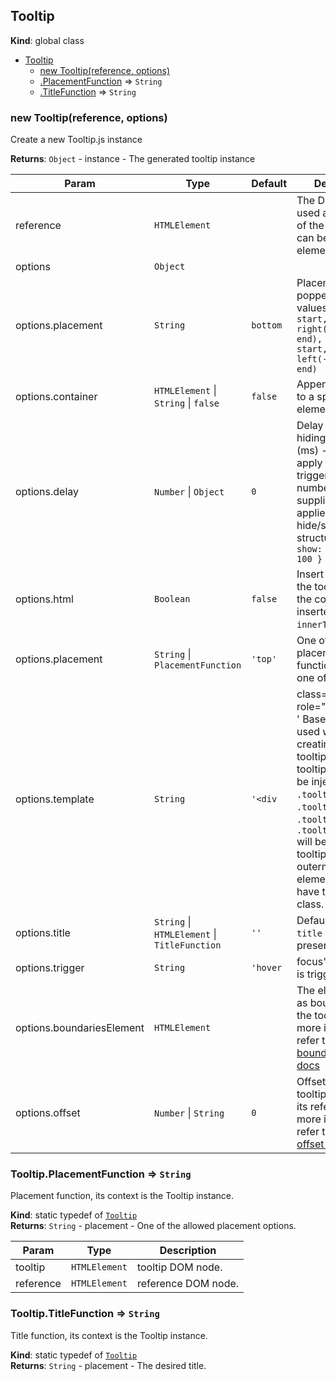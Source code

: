 <a name="Tooltip"></a>

## Tooltip
**Kind**: global class  

* [Tooltip](#Tooltip)
    * [new Tooltip(reference, options)](#new_Tooltip_new)
    * [.PlacementFunction](#Tooltip.PlacementFunction) ⇒ <code>String</code>
    * [.TitleFunction](#Tooltip.TitleFunction) ⇒ <code>String</code>

<a name="new_Tooltip_new"></a>

### new Tooltip(reference, options)
Create a new Tooltip.js instance

**Returns**: <code>Object</code> - instance - The generated tooltip instance  

| Param | Type | Default | Description |
| --- | --- | --- | --- |
| reference | <code>HTMLElement</code> |  | The DOM node used as reference of the tooltip (it can be a jQuery element). |
| options | <code>Object</code> |  |  |
| options.placement | <code>String</code> | <code>bottom</code> | Placement of the popper accepted values: `top(-start, -end), right(-start, -end), bottom(-start, -end),      left(-start, -end)` |
| options.container | <code>HTMLElement</code> \| <code>String</code> \| <code>false</code> | <code>false</code> | Append the tooltip to a specific element. |
| options.delay | <code>Number</code> \| <code>Object</code> | <code>0</code> | Delay showing and hiding the tooltip (ms) - does not apply to manual trigger type.      If a number is supplied, delay is applied to both hide/show.      Object structure is: `{ show: 500, hide: 100 }` |
| options.html | <code>Boolean</code> | <code>false</code> | Insert HTML into the tooltip. If false, the content will inserted with `innerText`. |
| options.placement | <code>String</code> \| <code>PlacementFunction</code> | <code>&#x27;top&#x27;</code> | One of the allowed placements, or a function returning one of them. |
| options.template | <code>String</code> | <code>&#x27;&lt;div</code> | class="tooltip" role="tooltip"><div class="tooltip-arrow"></div><div class="tooltip-inner"></div></div>'      Base HTML to used when creating the tooltip.      The tooltip's `title` will be injected into the `.tooltip-inner` or `.tooltip__inner`.      `.tooltip-arrow` or `.tooltip__arrow` will become the tooltip's arrow.      The outermost wrapper element should have the `.tooltip` class. |
| options.title | <code>String</code> \| <code>HTMLElement</code> \| <code>TitleFunction</code> | <code>&#x27;&#x27;</code> | Default title value if `title` attribute isn't present. |
| options.trigger | <code>String</code> | <code>&#x27;hover</code> | focus'      How tooltip is triggered - click | hover | focus | manual.      You may pass multiple triggers; separate them with a space. `manual` cannot be combined with any other trigger. |
| options.boundariesElement | <code>HTMLElement</code> |  | The element used as boundaries for the tooltip. For more information refer to Popper.js'      [boundariesElement docs](https://popper.js.org/popper-documentation.html) |
| options.offset | <code>Number</code> \| <code>String</code> | <code>0</code> | Offset of the tooltip relative to its reference. For more information refer to Popper.js'      [offset docs](https://popper.js.org/popper-documentation.html) |

<a name="Tooltip.PlacementFunction"></a>

### Tooltip.PlacementFunction ⇒ <code>String</code>
Placement function, its context is the Tooltip instance.

**Kind**: static typedef of <code>[Tooltip](#Tooltip)</code>  
**Returns**: <code>String</code> - placement - One of the allowed placement options.  

| Param | Type | Description |
| --- | --- | --- |
| tooltip | <code>HTMLElement</code> | tooltip DOM node. |
| reference | <code>HTMLElement</code> | reference DOM node. |

<a name="Tooltip.TitleFunction"></a>

### Tooltip.TitleFunction ⇒ <code>String</code>
Title function, its context is the Tooltip instance.

**Kind**: static typedef of <code>[Tooltip](#Tooltip)</code>  
**Returns**: <code>String</code> - placement - The desired title.  
